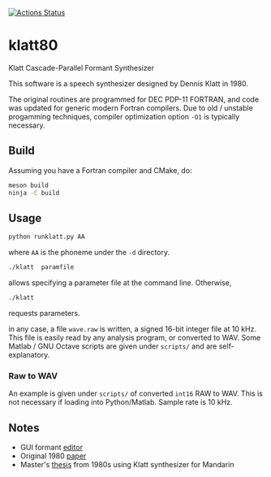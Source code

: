 [![Actions Status](https://github.com/scivision/klatt80/workflows/ci/badge.svg)](https://github.com/scivision/klatt80/actions)

# klatt80

Klatt Cascade-Parallel Formant Synthesizer

This software is a speech synthesizer designed by Dennis Klatt in 1980.

The original routines are programmed for DEC PDP-11 FORTRAN, and code was updated for generic modern Fortran compilers.
Due to old / unstable progamming techniques, compiler optimization option `-O1` is typically necessary.


## Build

Assuming you have a Fortran compiler and CMake, do:

```sh
meson build
ninja -C build
```


## Usage

```sh
python runklatt.py AA
```

where `AA` is the phoneme under the `-d` directory.

```sh
./klatt  paramfile
```

allows specifying a parameter file at the command line.
Otherwise,

```sh
./klatt
```
requests parameters.

in any case, a file `wave.raw` is written, a signed 16-bit integer file at 10 kHz.
This file is easily read by any analysis program, or converted to WAV.
Some Matlab / GNU Octave scripts are given under `scripts/` and are self-explanatory.


### Raw to WAV

An example is given under `scripts/` of converted `int16` RAW to WAV.
This is not necessary if loading into Python/Matlab.
Sample rate is 10 kHz.

## Notes

* GUI formant [editor](http://www.speech.cs.cmu.edu/comp.speech/Section5/Synth/klatt.kpe80.html)
* Original 1980 [paper](https://asa.scitation.org/doi/10.1121/1.383940)
* Master's [thesis](http://digitool.library.mcgill.ca/thesisfile66001.pdf) from 1980s using Klatt synthesizer for Mandarin
